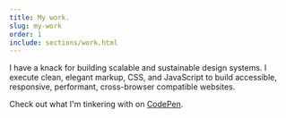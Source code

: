 ```yaml
---
title: My work.
slug: my-work
order: 1
include: sections/work.html
---
```


I have a knack for building scalable and sustainable design systems. I execute clean, elegant markup, CSS, and JavaScript to build accessible, responsive, performant, cross-browser compatible websites.

Check out what I'm tinkering with on [CodePen](https://codepen.io/danedmonds/pens/public).
